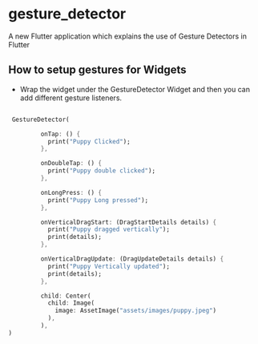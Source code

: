 # gesture_detector

A new Flutter application which explains the use of Gesture Detectors in Flutter

## How to setup gestures for Widgets

 - Wrap the widget under the GestureDetector Widget and then you can add different gesture listeners.
 
 ```dart
 
  GestureDetector(

          onTap: () {
            print("Puppy Clicked");
          },

          onDoubleTap: () {
            print("Puppy double clicked");
          },

          onLongPress: () {
            print("Puppy Long pressed");
          },

          onVerticalDragStart: (DragStartDetails details) {
            print("Puppy dragged vertically");
            print(details);
          },

          onVerticalDragUpdate: (DragUpdateDetails details) {
            print("Puppy Vertically updated");
            print(details);
          },

          child: Center(
            child: Image(
              image: AssetImage("assets/images/puppy.jpeg")
            ),
          ),
 )
 
 ```
 
